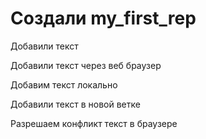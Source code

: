 ﻿# Создали my_first_rep

Добавили текст

Добавили текст через веб браузер

Добавим текст локально

Добавили текст в новой ветке

Разрешаем конфликт текст в браузере
